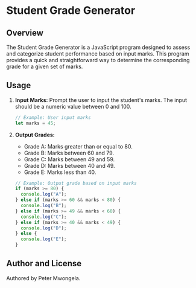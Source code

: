 # Student Grade Generator

## Overview

The Student Grade Generator is a JavaScript program designed to assess and categorize student performance based on input marks. This program provides a quick and straightforward way to determine the corresponding grade for a given set of marks.

## Usage

1. **Input Marks:** Prompt the user to input the student's marks. The input should be a numeric value between 0 and 100.

    ```javascript
    // Example: User input marks
    let marks = 45;
    ```

2. **Output Grades:**
   - Grade A: Marks greater than or equal to 80.
   - Grade B: Marks between 60 and 79.
   - Grade C: Marks between 49 and 59.
   - Grade D: Marks between 40 and 49.
   - Grade E: Marks less than 40.

    ```javascript
    // Example: Output grade based on input marks
    if (marks >= 80) {
      console.log("A");
    } else if (marks >= 60 && marks < 80) {
      console.log("B");
    } else if (marks >= 49 && marks < 60) {
      console.log("C");
    } else if (marks >= 40 && marks < 49) {
      console.log("D");
    } else {
      console.log("E");
    }
    ```

## Author and License

Authored by Peter Mwongela.

